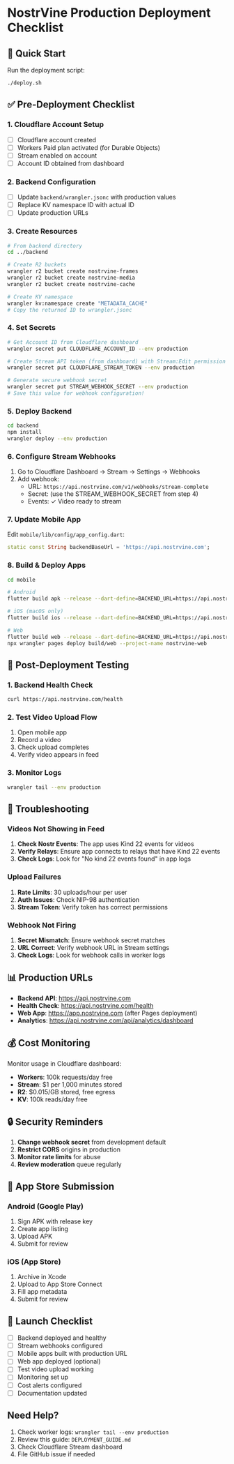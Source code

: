 # NostrVine Production Deployment Checklist

## 🚀 Quick Start

Run the deployment script:
```bash
./deploy.sh
```

## ✅ Pre-Deployment Checklist

### 1. Cloudflare Account Setup
- [ ] Cloudflare account created
- [ ] Workers Paid plan activated (for Durable Objects)
- [ ] Stream enabled on account
- [ ] Account ID obtained from dashboard

### 2. Backend Configuration
- [ ] Update `backend/wrangler.jsonc` with production values
- [ ] Replace KV namespace ID with actual ID
- [ ] Update production URLs

### 3. Create Resources
```bash
# From backend directory
cd ../backend

# Create R2 buckets
wrangler r2 bucket create nostrvine-frames
wrangler r2 bucket create nostrvine-media  
wrangler r2 bucket create nostrvine-cache

# Create KV namespace
wrangler kv:namespace create "METADATA_CACHE"
# Copy the returned ID to wrangler.jsonc
```

### 4. Set Secrets
```bash
# Get Account ID from Cloudflare dashboard
wrangler secret put CLOUDFLARE_ACCOUNT_ID --env production

# Create Stream API token (from dashboard) with Stream:Edit permission
wrangler secret put CLOUDFLARE_STREAM_TOKEN --env production

# Generate secure webhook secret
wrangler secret put STREAM_WEBHOOK_SECRET --env production
# Save this value for webhook configuration!
```

### 5. Deploy Backend
```bash
cd backend
npm install
wrangler deploy --env production
```

### 6. Configure Stream Webhooks
1. Go to Cloudflare Dashboard → Stream → Settings → Webhooks
2. Add webhook:
   - URL: `https://api.nostrvine.com/v1/webhooks/stream-complete`
   - Secret: (use the STREAM_WEBHOOK_SECRET from step 4)
   - Events: ✓ Video ready to stream

### 7. Update Mobile App
Edit `mobile/lib/config/app_config.dart`:
```dart
static const String backendBaseUrl = 'https://api.nostrvine.com';
```

### 8. Build & Deploy Apps
```bash
cd mobile

# Android
flutter build apk --release --dart-define=BACKEND_URL=https://api.nostrvine.com

# iOS (macOS only)
flutter build ios --release --dart-define=BACKEND_URL=https://api.nostrvine.com

# Web
flutter build web --release --dart-define=BACKEND_URL=https://api.nostrvine.com
npx wrangler pages deploy build/web --project-name nostrvine-web
```

## 🧪 Post-Deployment Testing

### 1. Backend Health Check
```bash
curl https://api.nostrvine.com/health
```

### 2. Test Video Upload Flow
1. Open mobile app
2. Record a video
3. Check upload completes
4. Verify video appears in feed

### 3. Monitor Logs
```bash
wrangler tail --env production
```

## 🐛 Troubleshooting

### Videos Not Showing in Feed
1. **Check Nostr Events**: The app uses Kind 22 events for videos
2. **Verify Relays**: Ensure app connects to relays that have Kind 22 events
3. **Check Logs**: Look for "No kind 22 events found" in app logs

### Upload Failures
1. **Rate Limits**: 30 uploads/hour per user
2. **Auth Issues**: Check NIP-98 authentication
3. **Stream Token**: Verify token has correct permissions

### Webhook Not Firing
1. **Secret Mismatch**: Ensure webhook secret matches
2. **URL Correct**: Verify webhook URL in Stream settings
3. **Check Logs**: Look for webhook calls in worker logs

## 📊 Production URLs

- **Backend API**: https://api.nostrvine.com
- **Health Check**: https://api.nostrvine.com/health
- **Web App**: https://app.nostrvine.com (after Pages deployment)
- **Analytics**: https://api.nostrvine.com/api/analytics/dashboard

## 💰 Cost Monitoring

Monitor usage in Cloudflare dashboard:
- **Workers**: 100k requests/day free
- **Stream**: $1 per 1,000 minutes stored
- **R2**: $0.015/GB stored, free egress
- **KV**: 100k reads/day free

## 🔒 Security Reminders

1. **Change webhook secret** from development default
2. **Restrict CORS** origins in production
3. **Monitor rate limits** for abuse
4. **Review moderation** queue regularly

## 📱 App Store Submission

### Android (Google Play)
1. Sign APK with release key
2. Create app listing
3. Upload APK
4. Submit for review

### iOS (App Store)
1. Archive in Xcode
2. Upload to App Store Connect
3. Fill app metadata
4. Submit for review

## 🎉 Launch Checklist

- [ ] Backend deployed and healthy
- [ ] Stream webhooks configured
- [ ] Mobile apps built with production URL
- [ ] Web app deployed (optional)
- [ ] Test video upload working
- [ ] Monitoring set up
- [ ] Cost alerts configured
- [ ] Documentation updated

## Need Help?

1. Check worker logs: `wrangler tail --env production`
2. Review this guide: `DEPLOYMENT_GUIDE.md`
3. Check Cloudflare Stream dashboard
4. File GitHub issue if needed